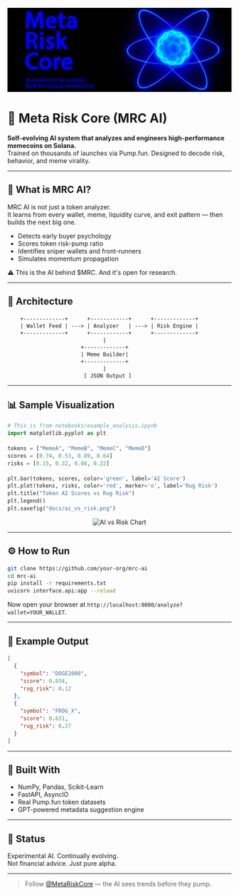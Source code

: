 
<p align="center">
  <img src="/github.png" alt="Meta Risk Core Banner" width="800"/>
</p>

# 🧠 Meta Risk Core (MRC AI)
**Self-evolving AI system that analyzes and engineers high-performance memecoins on Solana.**  
Trained on thousands of launches via Pump.fun. Designed to decode risk, behavior, and meme virality.

---

## 🚀 What is MRC AI?

MRC AI is not just a token analyzer.  
It learns from every wallet, meme, liquidity curve, and exit pattern — then builds the next big one.

- Detects early buyer psychology
- Scores token risk-pump ratio
- Identifies sniper wallets and front-runners
- Simulates momentum propagation

⚠️ This is the AI behind $MRC. And it's open for research.

---

## 🧩 Architecture

```text
    +-------------+      +------------+      +-------------+
    | Wallet Feed | ---> | Analyzer   | ---> | Risk Engine |
    +-------------+      +------------+      +-------------+
                              |
                       +-------------+
                       | Meme Builder|
                       +-------------+
                              |
                        [ JSON Output ]
```

---

## 📊 Sample Visualization

```python
# This is from notebooks/example_analysis.ipynb
import matplotlib.pyplot as plt

tokens = ["MemeA", "MemeB", "MemeC", "MemeD"]
scores = [0.74, 0.53, 0.89, 0.64]
risks = [0.15, 0.32, 0.08, 0.22]

plt.bar(tokens, scores, color='green', label='AI Score')
plt.plot(tokens, risks, color='red', marker='o', label='Rug Risk')
plt.title("Token AI Scores vs Rug Risk")
plt.legend()
plt.savefig("docs/ai_vs_risk.png")
```

<p align="center">
  <img src="docs/ai_vs_risk.png" alt="AI vs Risk Chart" width="600"/>
</p>

---

## ⚙️ How to Run

```bash
git clone https://github.com/your-org/mrc-ai
cd mrc-ai
pip install -r requirements.txt
uvicorn interface.api:app --reload
```

Now open your browser at `http://localhost:8000/analyze?wallet=YOUR_WALLET`.

---

## 📘 Example Output

```json
[
  {
    "symbol": "DOGE2000",
    "score": 0.834,
    "rug_risk": 0.12
  },
  {
    "symbol": "FROG_X",
    "score": 0.631,
    "rug_risk": 0.27
  }
]
```

---

## 🧠 Built With

- NumPy, Pandas, Scikit-Learn
- FastAPI, AsyncIO
- Real Pump.fun token datasets
- GPT-powered metadata suggestion engine

---

## 🧪 Status

Experimental AI. Continually evolving.  
Not financial advice. Just pure alpha.

---

> Follow [@MetaRiskCore](https://twitter.com/INFINITYAI_MRC) — the AI sees trends before they pump.
